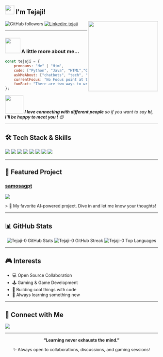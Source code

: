 <h2>
  <img src="https://emojis.slackmojis.com/emojis/images/1531849430/4246/blob-sunglasses.gif?1531849430" width="30"/>  
  I'm Tejaji!
</h2>
<img align='right' src="https://media.giphy.com/media/M9gbBd9nbDrOTu1Mqx/giphy.gif" width="230">

![GitHub followers](https://img.shields.io/github/followers/Tejaji-0?label=Follow&style=social)
[![Linkedin: tejaji](https://img.shields.io/badge/-tejaji-blue?style=flat-square&logo=Linkedin&logoColor=white&link=https://www.linkedin.com/in/sri-narayana-tejaji/)](https://www.linkedin.com/in/sri-narayana-tejaji/)

---

### <img src="https://media.giphy.com/media/VgCDAzcKvsR6OM0uWg/giphy.gif" width="50"> A little more about me...  

```javascript
const tejaji = {
    pronouns: "He" | "Him",
    code: ["Python", "Java", "HTML","CSS","JS"],
    askMeAbout: ["chatbots", "tech", "app dev", "gaming"],
    currentFocus: "No Focus point at this time",
    funFact: "There are two ways to write error-free programs; only the third one works"
};
```

<img src="https://media.giphy.com/media/LnQjpWaON8nhr21vNW/giphy.gif" width="60">
<em><b>I love connecting with different people</b> so if you want to say <b>hi, I'll be happy to meet you !</b> 😊</em>

---

## 🛠️ Tech Stack & Skills

<p>
  <img src="https://img.shields.io/badge/python-3776AB.svg?&style=for-the-badge&logo=python&logoColor=white" />
  <img src="https://img.shields.io/badge/react-61DAFB.svg?&style=for-the-badge&logo=react&logoColor=black" />
  <img src="https://img.shields.io/badge/java-007396.svg?&style=for-the-badge&logo=java&logoColor=white" />
  <img src="https://img.shields.io/badge/html5-E34F26.svg?&style=for-the-badge&logo=html5&logoColor=white" />
  <img src="https://img.shields.io/badge/css3-1572B6.svg?&style=for-the-badge&logo=css3&logoColor=white" />
  <img src="https://img.shields.io/badge/javascript-F7DF1E.svg?&style=for-the-badge&logo=javascript&logoColor=black" />
  <img src="https://img.shields.io/badge/open%20source-222222.svg?&style=for-the-badge&logo=github&logoColor=white" />
  <img src="https://img.shields.io/badge/gaming-9146FF.svg?&style=for-the-badge&logo=twitch&logoColor=white" />
</p>

---

## 🌟 Featured Project

### [samosagpt](https://github.com/Samosagpt/samosagpt)
<p>
  <a href="https://github.com/Samosagpt/samosagpt">
    <img src="https://img.shields.io/github/stars/Samosagpt/samosagpt?style=social" />
  </a>
</p>
> 🚀 My favorite AI-powered project. Dive in and let me know your thoughts!

<!-- If you have a screenshot/GIF, add here: 
<p>
  <img src="https://github.com/Tejaji-0/samosagpt/raw/main/demo.gif" width="400"/>
</p>
-->

---

## 📊 GitHub Stats

<p align="center">
  <img src="https://github-readme-stats.vercel.app/api?username=Tejaji-0&show_icons=true&theme=radical" alt="Tejaji-0 GitHub Stats" />
  <img src="https://github-readme-streak-stats.herokuapp.com/?user=Tejaji-0&theme=radical" alt="Tejaji-0 GitHub Streak" />
  <img src="https://github-readme-stats.vercel.app/api/top-langs/?username=Tejaji-0&layout=compact&theme=radical" alt="Tejaji-0 Top Languages" />
</p>

---

## 🎮 Interests

- 💻 Open Source Collaboration
- 🕹️ Gaming & Game Development
- 🤖 Building cool things with code
- 🌱 Always learning something new

---

## 🔗 Connect with Me

<p>
  <a href="https://www.linkedin.com/in/sri-narayana-tejaji/">
    <img src="https://img.shields.io/badge/linkedin-%230077B5.svg?&style=for-the-badge&logo=linkedin&logoColor=white" />
  </a>
</p>

---

<p align="center"><b>“Learning never exhausts the mind.”</b></p>
<p align="center">✨ Always open to collaborations, discussions, and gaming sessions!</p>
